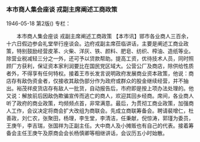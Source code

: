 ### 本市商人集会座谈  戎副主席阐述工商政策

1946-05-18
第2版()
专栏：

　　本市商人集会座谈
    戎副主席阐述工商政策
    【本市讯】邯市各业商人三百余，十六日假边参会礼堂举行座谈会。边府戎副主席莅临讲话，主要是阐述工商业政策，特别鼓励经营皮革、火柴、洋灰、铁、颜料、肥皂、纺织、榨油、造纸等业。除营业税减轻三分之一外，还可予以贷款帮助。提高工资，优待技术人员，同时照顾厂方获利，保证资本家利润要比在国民党区域大。公营公厂及商店，除供给性质者外，不得享有任何特权。接着王市长发言说明政府发展商业资本政策，他说：商店存有敌伪资金者，仅接收其敌伪部分作为政府或群众的股金继续经营，并不抽出。裕茂祥皮货店存有敌人一批货，自动报告后，市府即是按上项办法处理的。他又说：解放前后因敌伪欺骗宣传而逃亡的商人，欢迎其回乡经商。席间，各业商人听了政府的商业政策，均频频点首，非常满意。最后，为贯彻工商业政策，加强商人工作，会议决定将商会扩大改组为商联会。先成立商联筹备会。聘请裴增仁，杜善政，刘仁农，张聚田，杨理，李生堂，李清洁，任秉献，倪惊涛，郭瑾为委员，王庚午，李吉瑞，张国祥为正副主任。大中商人及小摊贩也有自己的代表。接着筹备会主任王庚午及原商会会长杨慎卿等相继讲话，会议历五小时始散。
